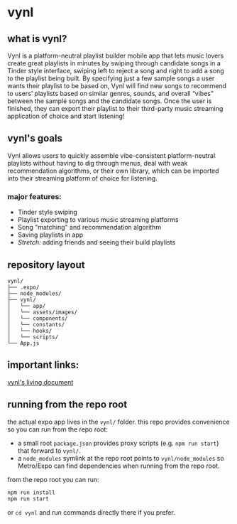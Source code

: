 # vynl
## what is vynl?
Vynl is a platform-neutral playlist builder mobile app that lets music lovers create great playlists in minutes by swiping through candidate songs in a Tinder style interface, swiping left to reject a song and right to add a song to the playlist being built. By specifying just a few sample songs a user wants their playlist to be based on, Vynl will find new songs to recommend to users’ playlists based on similar genres, sounds, and overall “vibes” between the sample songs and the candidate songs. Once the user is finished, they can export their playlist to their third-party music streaming application of choice and start listening! 

## vynl's goals
Vynl allows users to quickly assemble vibe-consistent platform-neutral playlists without having to dig through menus, deal with weak recommendation algorithms, or their own library, which can be imported into their streaming platform of choice for listening.

### major features:
* Tinder style swiping
* Playlist exporting to various music streaming platforms
* Song "matching" and recommendation algorithm
* Saving playlists in app
* _Stretch:_ adding friends and seeing their build playlists

## repository layout
```
vynl/
├── .expo/            
├── node_modules/   
├── vynl/                 
│   └── app/
│   └── assets/images/   
│   └── components/     
│   └── constants/   
│   └── hooks/  
│   └── scripts/           
└── App.js
```

## important links:
[vynl's living document](https://docs.google.com/document/d/1faT3a1d0nOTIH54GvlgVz1ZsnCDJu_9Clpa1UxbFFoE/edit?usp=sharing)

## running from the repo root

the actual expo app lives in the `vynl/` folder. this repo provides convenience so you can run from the repo root:

- a small root `package.json` provides proxy scripts (e.g. `npm run start`) that forward to `vynl/`.
- a `node_modules` symlink at the repo root points to `vynl/node_modules` so Metro/Expo can find dependencies when running from the repo root.

from the repo root you can run:

```bash
npm run install
npm run start
```

or `cd vynl` and run commands directly there if you prefer.

